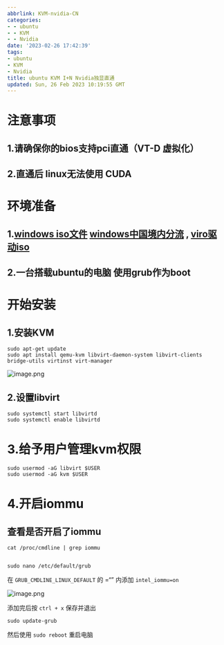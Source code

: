 ```yaml
---
abbrlink: KVM-nvidia-CN
categories:
- - ubuntu
- - KVM
- - Nvidia
date: '2023-02-26 17:42:39'
tags:
- ubuntu
- KVM
- Nvidia
title: ubuntu KVM I+N Nvidia独显直通
updated: Sun, 26 Feb 2023 10:19:55 GMT
---
```

# 注意事项

## 1.请确保你的bios支持pci直通（VT-D 虚拟化）

## 2.直通后 linux无法使用 CUDA

# 环境准备

## 1.[windows iso文件](https://www.microsoft.com/zh-cn/software-download/windows10) [windows中国境内分流](https://latest10.win/) , [viro驱动iso](https://github.com/virtio-win/virtio-win-pkg-scripts/blob/master/README.md)

## 2.一台搭载ubuntu的电脑 使用grub作为boot

# 开始安装

## 1.安装KVM

```
sudo apt-get update
sudo apt install qemu-kvm libvirt-daemon-system libvirt-clients bridge-utils virtinst virt-manager
```

![image.png](https://s2.loli.net/2023/02/26/uzSdp5t3wb12Ji6.png)

## 2.设置libvirt

```
sudo systemctl start libvirtd
sudo systemctl enable libvirtd
```

# 3.给予用户管理kvm权限

```
sudo usermod -aG libvirt $USER
sudo usermod -aG kvm $USER
```

# 4.开启iommu

## 查看是否开启了iommu

```
cat /proc/cmdline | grep iommu

```

```

sudo nano /etc/default/grub
```

在 `GRUB_CMDLINE_LINUX_DEFAULT` 的 =“” 内添加 `intel_iommu=on`

![image.png](https://s2.loli.net/2023/02/26/dqGXbwa21RlPscj.png)

添加完后按 `ctrl + x` 保存并退出

```
sudo update-grub
```

然后使用 `sudo reboot` 重启电脑

